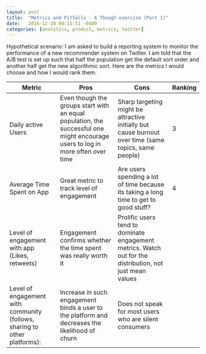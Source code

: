 ```yaml
---
layout: post
title:  "Metrics and Pitfalls - A Though exercise (Part 1)"
date:   2016-12-20 00:11:51 -0400
categories: [analytics, product, metrics, twitter]
---
```



Hypothetical scenario: I am asked to build a reporting system to monitor the performance of a new recommender system on Twitter. I am told that the A/B test is set up such that half the population get the default sort order and another half get the new algorithmic sort. Here are the metrics I would choose and how I would rank them.
<!--more-->
| Metric                                                                     | Pros                                                                                                                             | Cons                                                                                                     | Ranking |
|----------------------------------------------------------------------------|----------------------------------------------------------------------------------------------------------------------------------|----------------------------------------------------------------------------------------------------------|---------|
| Daily active Users                                                         | Even though the groups start with an equal population,  the successful one might encourage users to log in  more often over time | Sharp targeting might be attractive initially  but cause burnout over time (same topics, same people)    | 3       |
| Average Time Spent on App                                                  | Great metric to track level of engagement                                                                                        | Are users spending a lot of time because its taking  a long  time to get to good stuff?                  | 4       |
| Level of engagement with app  (Likes, retweets)                            | Engagement confirms whether the time spent was really worth it                                                                   | Prolific users tend to dominate engagement metrics. Watch out for the distribution, not just mean values |         |
| Level of engagement with community  (follows, sharing to other platforms): | Increase in such engagement binds a user to the platform  and decreases the likelihood of churn                                  | Does not speak for most users who are silent consumers                                                   |         |
